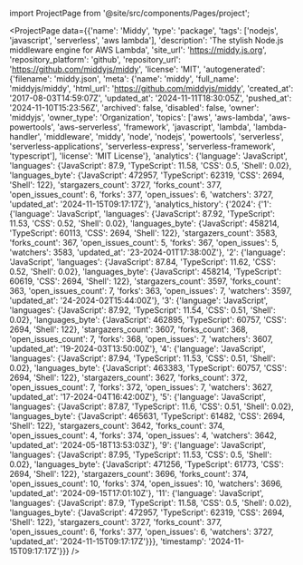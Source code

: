 
import ProjectPage from '@site/src/components/Pages/project';

<ProjectPage
    data={{'name': 'Middy', 'type': 'package', 'tags': ['nodejs', 'javascript', 'serverless', 'aws lambda'], 'description': 'The stylish Node.js middleware engine for AWS Lambda', 'site_url': 'https://middy.js.org', 'repository_platform': 'github', 'repository_url': 'https://github.com/middyjs/middy', 'license': 'MIT', 'autogenerated': {'filename': 'middy.json', 'meta': {'name': 'middy', 'full_name': 'middyjs/middy', 'html_url': 'https://github.com/middyjs/middy', 'created_at': '2017-08-03T14:59:07Z', 'updated_at': '2024-11-11T18:30:05Z', 'pushed_at': '2024-11-10T15:23:56Z', 'archived': false, 'disabled': false, 'owner': 'middyjs', 'owner_type': 'Organization', 'topics': ['aws', 'aws-lambda', 'aws-powertools', 'aws-serverless', 'framework', 'javascript', 'lambda', 'lambda-handler', 'middleware', 'middy', 'node', 'nodejs', 'powertools', 'serverless', 'serverless-applications', 'serverless-express', 'serverless-framework', 'typescript'], 'license': 'MIT License'}, 'analytics': {'language': 'JavaScript', 'languages': {'JavaScript': 87.9, 'TypeScript': 11.58, 'CSS': 0.5, 'Shell': 0.02}, 'languages_byte': {'JavaScript': 472957, 'TypeScript': 62319, 'CSS': 2694, 'Shell': 122}, 'stargazers_count': 3727, 'forks_count': 377, 'open_issues_count': 6, 'forks': 377, 'open_issues': 6, 'watchers': 3727, 'updated_at': '2024-11-15T09:17:17Z'}, 'analytics_history': {'2024': {'1': {'language': 'JavaScript', 'languages': {'JavaScript': 87.92, 'TypeScript': 11.53, 'CSS': 0.52, 'Shell': 0.02}, 'languages_byte': {'JavaScript': 458214, 'TypeScript': 60113, 'CSS': 2694, 'Shell': 122}, 'stargazers_count': 3583, 'forks_count': 367, 'open_issues_count': 5, 'forks': 367, 'open_issues': 5, 'watchers': 3583, 'updated_at': '23-2024-01T17:38:00Z'}, '2': {'language': 'JavaScript', 'languages': {'JavaScript': 87.84, 'TypeScript': 11.62, 'CSS': 0.52, 'Shell': 0.02}, 'languages_byte': {'JavaScript': 458214, 'TypeScript': 60619, 'CSS': 2694, 'Shell': 122}, 'stargazers_count': 3597, 'forks_count': 363, 'open_issues_count': 7, 'forks': 363, 'open_issues': 7, 'watchers': 3597, 'updated_at': '24-2024-02T15:44:00Z'}, '3': {'language': 'JavaScript', 'languages': {'JavaScript': 87.92, 'TypeScript': 11.54, 'CSS': 0.51, 'Shell': 0.02}, 'languages_byte': {'JavaScript': 462895, 'TypeScript': 60757, 'CSS': 2694, 'Shell': 122}, 'stargazers_count': 3607, 'forks_count': 368, 'open_issues_count': 7, 'forks': 368, 'open_issues': 7, 'watchers': 3607, 'updated_at': '19-2024-03T13:50:00Z'}, '4': {'language': 'JavaScript', 'languages': {'JavaScript': 87.94, 'TypeScript': 11.53, 'CSS': 0.51, 'Shell': 0.02}, 'languages_byte': {'JavaScript': 463383, 'TypeScript': 60757, 'CSS': 2694, 'Shell': 122}, 'stargazers_count': 3627, 'forks_count': 372, 'open_issues_count': 7, 'forks': 372, 'open_issues': 7, 'watchers': 3627, 'updated_at': '17-2024-04T16:42:00Z'}, '5': {'language': 'JavaScript', 'languages': {'JavaScript': 87.87, 'TypeScript': 11.6, 'CSS': 0.51, 'Shell': 0.02}, 'languages_byte': {'JavaScript': 465631, 'TypeScript': 61482, 'CSS': 2694, 'Shell': 122}, 'stargazers_count': 3642, 'forks_count': 374, 'open_issues_count': 4, 'forks': 374, 'open_issues': 4, 'watchers': 3642, 'updated_at': '2024-05-18T13:53:03Z'}, '9': {'language': 'JavaScript', 'languages': {'JavaScript': 87.95, 'TypeScript': 11.53, 'CSS': 0.5, 'Shell': 0.02}, 'languages_byte': {'JavaScript': 471256, 'TypeScript': 61773, 'CSS': 2694, 'Shell': 122}, 'stargazers_count': 3696, 'forks_count': 374, 'open_issues_count': 10, 'forks': 374, 'open_issues': 10, 'watchers': 3696, 'updated_at': '2024-09-15T17:01:10Z'}, '11': {'language': 'JavaScript', 'languages': {'JavaScript': 87.9, 'TypeScript': 11.58, 'CSS': 0.5, 'Shell': 0.02}, 'languages_byte': {'JavaScript': 472957, 'TypeScript': 62319, 'CSS': 2694, 'Shell': 122}, 'stargazers_count': 3727, 'forks_count': 377, 'open_issues_count': 6, 'forks': 377, 'open_issues': 6, 'watchers': 3727, 'updated_at': '2024-11-15T09:17:17Z'}}}, 'timestamp': '2024-11-15T09:17:17Z'}}}
/>
